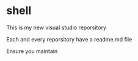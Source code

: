 # shell
This is my new visual studio reporsitory

Each and every reporsitory have a readme.md file

Ensure you maintain